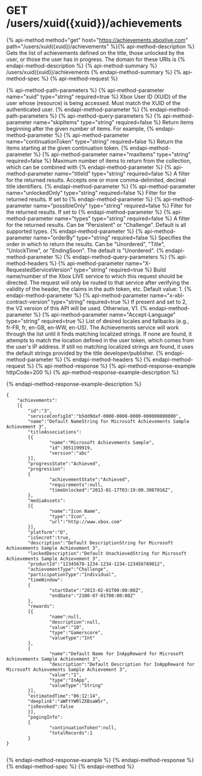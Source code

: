 # GET /users/xuid({xuid})/achievements

{% api-method method="get" host="https://achievements.xboxlive.com" path="/users/xuid({xuid})/achievements" %}{% api-method-description %}
Gets the list of achievements defined on the title, those unlocked by the user, or those the user has in progress. The domain for these URIs is 
{% endapi-method-description %}
{% api-method-summary %}
/users/xuid({xuid})/achievements
{% endapi-method-summary %}
{% api-method-spec %}
{% api-method-request %}

{% api-method-path-parameters %}
{% api-method-parameter name="xuid" type="string" required=true %}
Xbox User ID (XUID) of the user whose (resource) is being accessed. Must match the XUID of the authenticated user.
{% endapi-method-parameter %}
{% endapi-method-path-parameters %}
{% api-method-query-parameters %}
{% api-method-parameter name="skipItems" type="string" required=false %}
Return items beginning after the given number of items. For example, 
{% endapi-method-parameter %}
{% api-method-parameter name="continuationToken" type="string" required=false %}
Return the items starting at the given continuation token.
{% endapi-method-parameter %}
{% api-method-parameter name="maxItems" type="string" required=false %}
Maximum number of items to return from the collection, which can be combined with 
{% endapi-method-parameter %}
{% api-method-parameter name="titleId" type="string" required=false %}
A filter for the returned results. Accepts one or more comma-delimited, decimal title identifiers.
{% endapi-method-parameter %}
{% api-method-parameter name="unlockedOnly" type="string" required=false %}
Filter for the returned results. If set to 
{% endapi-method-parameter %}
{% api-method-parameter name="possibleOnly" type="string" required=false %}
Filter for the returned results. If set to 
{% endapi-method-parameter %}
{% api-method-parameter name="types" type="string" required=false %}
A filter for the returned results. Can be "Persistent" or "Challenge". Default is all supported types.
{% endapi-method-parameter %}
{% api-method-parameter name="orderBy" type="string" required=false %}
Specifies the order in which to return the results. Can be "Unordered", "Title", "UnlockTime", or "EndingSoon". The default is "Unordered".
{% endapi-method-parameter %}
{% endapi-method-query-parameters %}
{% api-method-headers %}
{% api-method-parameter name="X-RequestedServiceVersion" type="string" required=true %}
Build name/number of the Xbox LIVE service to which this request should be directed. The request will only be routed to that service after verifying the validity of the header, the claims in the auth token, etc. Default value: 1.
{% endapi-method-parameter %}
{% api-method-parameter name="x-xbl-contract-version" type="string" required=true %}
If present and set to 2, the V2 version of this API will be used. Otherwise, V1.
{% endapi-method-parameter %}
{% api-method-parameter name="Accept-Language" type="string" required=true %}
List of desired locales and fallbacks (e.g., fr-FR, fr, en-GB, en-WW, en-US). The Achievements service will work through the list until it finds matching localized strings. If none are found, it attempts to match the location defined in the user token, which comes from the user's IP address. If still no matching localized strings are found, it uses the default strings provided by the title developer/publisher.
{% endapi-method-parameter %}
{% endapi-method-headers %}
{% endapi-method-request %}
{% api-method-response %}
{% api-method-response-example httpCode=200 %}
{% api-method-response-example-description %}

{% endapi-method-response-example-description %}

```text
{
    "achievements":
    [{
        "id":"3",
        "serviceConfigId":"b5dd9daf-0000-0000-0000-000000000000",
        "name":"Default NameString for Microsoft Achievements Sample Achievement 3",
        "titleAssociations":
        [{
                "name":"Microsoft Achievements Sample",
                "id":3051199919,
                "version":"abc"
        }],
        "progressState":"Achieved",
        "progression":
        {
                "achievementState":"Achieved",
                "requirements":null,
                "timeUnlocked":"2013-01-17T03:19:00.3087016Z",
        },
        "mediaAssets":
        [{
                "name":"Icon Name",
                "type":"Icon",
                "url":"http://www.xbox.com"
        }],
        "platform":"D",
        "isSecret":true,
        "description":"Default DescriptionString for Microsoft Achievements Sample Achievement 3",
        "lockedDescription":"Default UnachievedString for Microsoft Achievements Sample Achievement 3",
        "productId":"12345678-1234-1234-1234-123456789012",
        "achievementType":"Challenge",
        "participationType":"Individual",
        "timeWindow":
        {
                "startDate":"2013-02-01T00:00:00Z",
                "endDate":"2100-07-01T00:00:00Z"
        },
        "rewards":
        [{
                "name":null,
                "description":null,
                "value":"10",
                "type":"Gamerscore",
                "valueType":"Int"
        },
        {
                "name":"Default Name for InAppReward for Microsoft Achievements Sample Achievement 3",
                "description":"Default Description for InAppReward for Microsoft Achievements Sample Achievement 3",
                "value":"1",
                "type":"InApp",
                "valueType":"String"
        }],
        "estimatedTime":"06:12:14",
        "deeplink":"aWFtYWRlZXBsaW5r",
        "isRevoked":false
        }],
        "pagingInfo":
        {
                "continuationToken":null,
                "totalRecords":1
        }
}
         
```
{% endapi-method-response-example %}
{% endapi-method-response %}
{% endapi-method-spec %}
{% endapi-method %}
